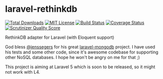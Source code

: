 laravel-rethinkdb
=================


[![Total Downloads](https://img.shields.io/packagist/dt/duxet/laravel-rethinkdb.svg?style=flat)](https://packagist.org/packages/duxet/laravel-rethinkdb)
[![MIT License](https://img.shields.io/packagist/l/duxet/laravel-rethinkdb.svg?style=flat)](https://packagist.org/packages/duxet/laravel-rethinkdb)
[![Build Status](https://img.shields.io/travis/duxet/laravel-rethinkdb/master.svg?style=flat)](https://travis-ci.org/duxet/laravel-rethinkdb)
[![Coverage Status](https://img.shields.io/codeclimate/coverage/github/duxet/laravel-rethinkdb.svg?style=flat)](https://codeclimate.com/github/duxet/laravel-rethinkdb)
[![Scrutinizer Quality Score](https://img.shields.io/scrutinizer/g/duxet/laravel-rethinkdb/master.svg?style=flat)](https://scrutinizer-ci.com/g/duxet/laravel-rethinkdb/)

RethinkDB adapter for Laravel (with Eloquent support)

God bless [@jenssegers](https://github.com/jenssegers) for his great [laravel-mongodb](https://github.com/jenssegers/laravel-mongodb) project. I have used his tests and some other code, since it's awesome codebase for supporting other NoSQL databases. I hope he won't be angry on me for that ;)

This project is aiming at Laravel 5 which is soon to be released, so it might not work with L4.
